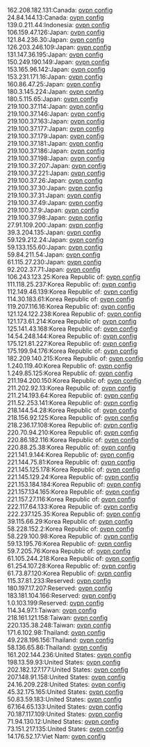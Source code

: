 162.208.182.131:Canada: [ovpn config](vpn/162_208_182_131.ovpn)  
24.84.144.13:Canada: [ovpn config](vpn/24_84_144_13.ovpn)  
139.0.211.44:Indonesia: [ovpn config](vpn/139_0_211_44.ovpn)  
106.159.47.126:Japan: [ovpn config](vpn/106_159_47_126.ovpn)  
121.84.236.30:Japan: [ovpn config](vpn/121_84_236_30.ovpn)  
126.203.246.109:Japan: [ovpn config](vpn/126_203_246_109.ovpn)  
131.147.36.195:Japan: [ovpn config](vpn/131_147_36_195.ovpn)  
150.249.190.149:Japan: [ovpn config](vpn/150_249_190_149.ovpn)  
153.165.96.142:Japan: [ovpn config](vpn/153_165_96_142.ovpn)  
153.231.171.16:Japan: [ovpn config](vpn/153_231_171_16.ovpn)  
160.86.47.25:Japan: [ovpn config](vpn/160_86_47_25.ovpn)  
180.3.145.224:Japan: [ovpn config](vpn/180_3_145_224.ovpn)  
180.5.115.65:Japan: [ovpn config](vpn/180_5_115_65.ovpn)  
219.100.37.114:Japan: [ovpn config](vpn/219_100_37_114.ovpn)  
219.100.37.146:Japan: [ovpn config](vpn/219_100_37_146.ovpn)  
219.100.37.163:Japan: [ovpn config](vpn/219_100_37_163.ovpn)  
219.100.37.177:Japan: [ovpn config](vpn/219_100_37_177.ovpn)  
219.100.37.179:Japan: [ovpn config](vpn/219_100_37_179.ovpn)  
219.100.37.181:Japan: [ovpn config](vpn/219_100_37_181.ovpn)  
219.100.37.186:Japan: [ovpn config](vpn/219_100_37_186.ovpn)  
219.100.37.198:Japan: [ovpn config](vpn/219_100_37_198.ovpn)  
219.100.37.207:Japan: [ovpn config](vpn/219_100_37_207.ovpn)  
219.100.37.221:Japan: [ovpn config](vpn/219_100_37_221.ovpn)  
219.100.37.26:Japan: [ovpn config](vpn/219_100_37_26.ovpn)  
219.100.37.30:Japan: [ovpn config](vpn/219_100_37_30.ovpn)  
219.100.37.31:Japan: [ovpn config](vpn/219_100_37_31.ovpn)  
219.100.37.49:Japan: [ovpn config](vpn/219_100_37_49.ovpn)  
219.100.37.9:Japan: [ovpn config](vpn/219_100_37_9.ovpn)  
219.100.37.98:Japan: [ovpn config](vpn/219_100_37_98.ovpn)  
27.91.109.200:Japan: [ovpn config](vpn/27_91_109_200.ovpn)  
39.3.204.135:Japan: [ovpn config](vpn/39_3_204_135.ovpn)  
59.129.212.24:Japan: [ovpn config](vpn/59_129_212_24.ovpn)  
59.133.155.60:Japan: [ovpn config](vpn/59_133_155_60.ovpn)  
59.84.211.54:Japan: [ovpn config](vpn/59_84_211_54.ovpn)  
61.115.27.230:Japan: [ovpn config](vpn/61_115_27_230.ovpn)  
92.202.37.71:Japan: [ovpn config](vpn/92_202_37_71.ovpn)  
106.243.123.25:Korea Republic of: [ovpn config](vpn/106_243_123_25.ovpn)  
111.118.25.237:Korea Republic of: [ovpn config](vpn/111_118_25_237.ovpn)  
112.149.46.139:Korea Republic of: [ovpn config](vpn/112_149_46_139.ovpn)  
114.30.183.61:Korea Republic of: [ovpn config](vpn/114_30_183_61.ovpn)  
119.207.116.16:Korea Republic of: [ovpn config](vpn/119_207_116_16.ovpn)  
121.124.122.238:Korea Republic of: [ovpn config](vpn/121_124_122_238.ovpn)  
121.173.61.214:Korea Republic of: [ovpn config](vpn/121_173_61_214.ovpn)  
125.141.43.168:Korea Republic of: [ovpn config](vpn/125_141_43_168.ovpn)  
14.54.248.144:Korea Republic of: [ovpn config](vpn/14_54_248_144.ovpn)  
175.121.81.227:Korea Republic of: [ovpn config](vpn/175_121_81_227.ovpn)  
175.199.94.176:Korea Republic of: [ovpn config](vpn/175_199_94_176.ovpn)  
182.209.140.215:Korea Republic of: [ovpn config](vpn/182_209_140_215.ovpn)  
1.240.119.40:Korea Republic of: [ovpn config](vpn/1_240_119_40.ovpn)  
1.249.85.125:Korea Republic of: [ovpn config](vpn/1_249_85_125.ovpn)  
211.194.200.150:Korea Republic of: [ovpn config](vpn/211_194_200_150.ovpn)  
211.202.92.13:Korea Republic of: [ovpn config](vpn/211_202_92_13.ovpn)  
211.214.193.64:Korea Republic of: [ovpn config](vpn/211_214_193_64.ovpn)  
211.52.253.141:Korea Republic of: [ovpn config](vpn/211_52_253_141.ovpn)  
218.144.54.28:Korea Republic of: [ovpn config](vpn/218_144_54_28.ovpn)  
218.156.92.125:Korea Republic of: [ovpn config](vpn/218_156_92_125.ovpn)  
218.236.17.108:Korea Republic of: [ovpn config](vpn/218_236_17_108.ovpn)  
220.70.94.210:Korea Republic of: [ovpn config](vpn/220_70_94_210.ovpn)  
220.86.182.116:Korea Republic of: [ovpn config](vpn/220_86_182_116.ovpn)  
220.88.25.38:Korea Republic of: [ovpn config](vpn/220_88_25_38.ovpn)  
221.141.9.144:Korea Republic of: [ovpn config](vpn/221_141_9_144.ovpn)  
221.144.75.81:Korea Republic of: [ovpn config](vpn/221_144_75_81.ovpn)  
221.145.125.178:Korea Republic of: [ovpn config](vpn/221_145_125_178.ovpn)  
221.145.129.24:Korea Republic of: [ovpn config](vpn/221_145_129_24.ovpn)  
221.153.184.184:Korea Republic of: [ovpn config](vpn/221_153_184_184.ovpn)  
221.157.134.165:Korea Republic of: [ovpn config](vpn/221_157_134_165.ovpn)  
221.157.27.116:Korea Republic of: [ovpn config](vpn/221_157_27_116.ovpn)  
222.117.64.133:Korea Republic of: [ovpn config](vpn/222_117_64_133.ovpn)  
222.237.125.35:Korea Republic of: [ovpn config](vpn/222_237_125_35.ovpn)  
39.115.66.29:Korea Republic of: [ovpn config](vpn/39_115_66_29.ovpn)  
58.228.152.2:Korea Republic of: [ovpn config](vpn/58_228_152_2.ovpn)  
58.229.100.98:Korea Republic of: [ovpn config](vpn/58_229_100_98.ovpn)  
59.13.195.76:Korea Republic of: [ovpn config](vpn/59_13_195_76.ovpn)  
59.7.205.76:Korea Republic of: [ovpn config](vpn/59_7_205_76.ovpn)  
61.105.244.218:Korea Republic of: [ovpn config](vpn/61_105_244_218.ovpn)  
61.254.107.28:Korea Republic of: [ovpn config](vpn/61_254_107_28.ovpn)  
61.73.87.120:Korea Republic of: [ovpn config](vpn/61_73_87_120.ovpn)  
115.37.81.233:Reserved: [ovpn config](vpn/115_37_81_233.ovpn)  
180.197.17.207:Reserved: [ovpn config](vpn/180_197_17_207.ovpn)  
183.181.104.166:Reserved: [ovpn config](vpn/183_181_104_166.ovpn)  
1.0.103.199:Reserved: [ovpn config](vpn/1_0_103_199.ovpn)  
114.34.97.1:Taiwan: [ovpn config](vpn/114_34_97_1.ovpn)  
218.161.121.158:Taiwan: [ovpn config](vpn/218_161_121_158.ovpn)  
220.135.38.248:Taiwan: [ovpn config](vpn/220_135_38_248.ovpn)  
171.6.102.98:Thailand: [ovpn config](vpn/171_6_102_98.ovpn)  
49.228.196.156:Thailand: [ovpn config](vpn/49_228_196_156.ovpn)  
58.136.65.86:Thailand: [ovpn config](vpn/58_136_65_86.ovpn)  
161.202.144.236:United States: [ovpn config](vpn/161_202_144_236.ovpn)  
198.13.59.93:United States: [ovpn config](vpn/198_13_59_93.ovpn)  
202.182.127.177:United States: [ovpn config](vpn/202_182_127_177.ovpn)  
207.148.91.158:United States: [ovpn config](vpn/207_148_91_158.ovpn)  
24.16.209.228:United States: [ovpn config](vpn/24_16_209_228.ovpn)  
45.32.175.165:United States: [ovpn config](vpn/45_32_175_165.ovpn)  
50.83.59.183:United States: [ovpn config](vpn/50_83_59_183.ovpn)  
67.164.65.133:United States: [ovpn config](vpn/67_164_65_133.ovpn)  
70.187.117.109:United States: [ovpn config](vpn/70_187_117_109.ovpn)  
71.94.130.12:United States: [ovpn config](vpn/71_94_130_12.ovpn)  
73.151.217.135:United States: [ovpn config](vpn/73_151_217_135.ovpn)  
14.176.52.17:Viet Nam: [ovpn config](vpn/14_176_52_17.ovpn)  
